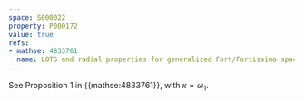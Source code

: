 ```yaml
---
space: S000022
property: P000172
value: true
refs:
- mathse: 4833761
  name: LOTS and radial properties for generalized Fort/Fortissimo spaces
---
```


See Proposition 1 in {{mathse:4833761}}, with $\kappa=\omega_1$.
